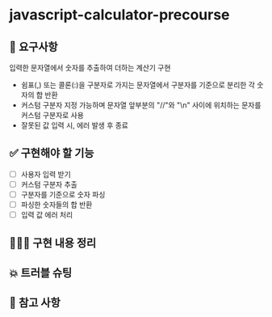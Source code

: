 # javascript-calculator-precourse

## 📍 요구사항

입력한 문자열에서 숫자를 추출하여 더하는 계산기 구현

- 쉼표(,) 또는 콜론(:)을 구분자로 가지는 문자열에서 구분자를 기준으로 분리한 각 숫자의 합 반환
- 커스텀 구분자 지정 가능하며 문자열 앞부분의 "//"와 "\n" 사이에 위치하는 문자를 커스텀 구분자로 사용
- 잘못된 값 입력 시, 에러 발생 후 종료

## ✅ 구현해야 할 기능

- [ ] 사용자 입력 받기
- [ ] 커스텀 구분자 추출
- [ ] 구분자를 기준으로 숫자 파싱
- [ ] 파싱한 숫자들의 합 반환
- [ ] 입력 값 에러 처리

## 👩🏻‍💻 구현 내용 정리

## 💥 트러블 슈팅

## 📖 참고 사항
